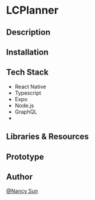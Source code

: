 # LCPlanner

## Description  

## Installation  


## Tech Stack  
- React Native
- Typescript
- Expo
- Node.js
- GraphQL
- 

## Libraries & Resources  


## Prototype  

## Author  
[@Nancy Sun](https://github.com/nancy-sun)